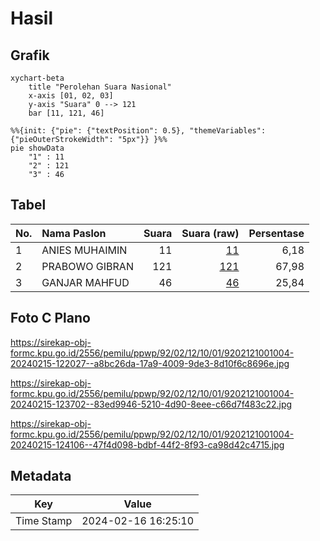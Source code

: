 # Hasil

## Grafik

```mermaid
xychart-beta
    title "Perolehan Suara Nasional"
    x-axis [01, 02, 03]
    y-axis "Suara" 0 --> 121
    bar [11, 121, 46]
```

```mermaid
%%{init: {"pie": {"textPosition": 0.5}, "themeVariables": {"pieOuterStrokeWidth": "5px"}} }%%
pie showData
    "1" : 11
    "2" : 121
    "3" : 46
```

## Tabel

| No. | Nama Paslon    | Suara | Suara (raw) | Persentase |
|:--- |:-------------- | -----:| -----------:| ----------:|
| 1   | ANIES MUHAIMIN | 11    | [11][p-1]   | 6,18       |
| 2   | PRABOWO GIBRAN | 121   | [121][p-2]  | 67,98      |
| 3   | GANJAR MAHFUD  | 46    | [46][p-3]   | 25,84      |


[p-1]: https://github.com/gigit-pemilu/pemilu-2024/blob/main/pilpres/hitung-suara/sub/92-papua-barat/sub/02-manokwari/sub/12-manokwari-barat/sub/1001-manokwari-barat/sub/004-tps/sub/paslon-1.txt
[p-2]: https://github.com/gigit-pemilu/pemilu-2024/blob/main/pilpres/hitung-suara/sub/92-papua-barat/sub/02-manokwari/sub/12-manokwari-barat/sub/1001-manokwari-barat/sub/004-tps/sub/paslon-2.txt
[p-3]: https://github.com/gigit-pemilu/pemilu-2024/blob/main/pilpres/hitung-suara/sub/92-papua-barat/sub/02-manokwari/sub/12-manokwari-barat/sub/1001-manokwari-barat/sub/004-tps/sub/paslon-3.txt

## Foto C Plano

https://sirekap-obj-formc.kpu.go.id/2556/pemilu/ppwp/92/02/12/10/01/9202121001004-20240215-122027--a8bc26da-17a9-4009-9de3-8d10f6c8696e.jpg

https://sirekap-obj-formc.kpu.go.id/2556/pemilu/ppwp/92/02/12/10/01/9202121001004-20240215-123702--83ed9946-5210-4d90-8eee-c66d7f483c22.jpg

https://sirekap-obj-formc.kpu.go.id/2556/pemilu/ppwp/92/02/12/10/01/9202121001004-20240215-124106--47f4d098-bdbf-44f2-8f93-ca98d42c4715.jpg


## Metadata

| Key        | Value               |
| ---------- | ------------------- |
| Time Stamp | 2024-02-16 16:25:10 |



